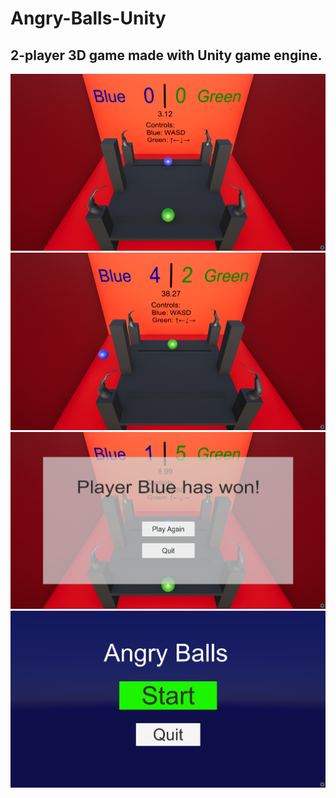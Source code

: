 # Angry-Balls-Unity

## 2-player 3D game made with Unity game engine.

![alt text](https://github.com/Mickai55/Angry-Balls-Unity/blob/master/Photos/Screenshot_1.png)
![alt text](https://github.com/Mickai55/Angry-Balls-Unity/blob/master/Photos/Screenshot_2.png)
![alt text](https://github.com/Mickai55/Angry-Balls-Unity/blob/master/Photos/Screenshot_4.png)
![alt text](https://github.com/Mickai55/Angry-Balls-Unity/blob/master/Photos/Screenshot_3.png)
